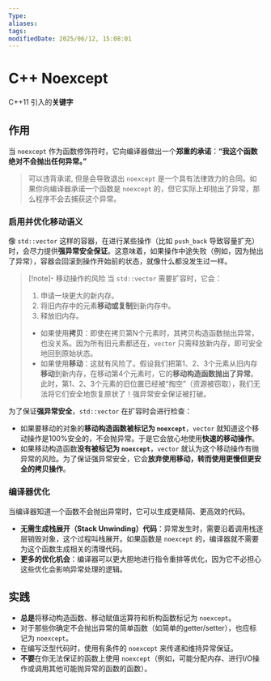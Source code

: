 ```yaml
---
Type:
aliases: 
tags: 
modifiedDate: 2025/06/12, 15:08:01
---
```


# C++ Noexcept

C++11 引入的**关键字**

## 作用

当 `noexcept` 作为函数修饰符时，它向编译器做出一个**郑重的承诺**：**“我这个函数绝对不会抛出任何异常。”**

> 可以违背承诺, 但是会导致退出
 `noexcept` 是一个具有法律效力的合同。如果你向编译器承诺一个函数是 `noexcept` 的，但它实际上却抛出了异常，那么程序不会去捕获这个异常。

### 启用并优化移动语义

像 `std::vector` 这样的容器，在进行某些操作（比如 `push_back` 导致容量扩充）时，会尽力提供**强异常安全保证**。这意味着，如果操作中途失败（例如，因为抛出了异常），容器会回滚到操作开始前的状态，就像什么都没发生过一样。

> [!note]- 移动操作的风险
> 当 `std::vector` 需要扩容时，它会：
>   1. 申请一块更大的新内存。
>  2. 将旧内存中的元素**移动或复制**到新内存中。
> 3. 释放旧内存。
> - 如果使用**拷贝**：即使在拷贝第N个元素时，其拷贝构造函数抛出异常，也没关系。因为所有旧元素都还在，`vector` 只需释放新内存，即可安全地回到原始状态。  
> - 如果使用**移动**：这就有风险了。假设我们把第1、2、3个元素从旧内存**移动**到新内存，在移动第4个元素时，它的**移动构造函数抛出了异常**。此时，第1、2、3个元素的旧位置已经被“掏空”（资源被窃取），我们无法将它们安全地恢复原状了！强异常安全保证被打破。

为了保证**强异常安全**，`std::vector` 在扩容时会进行检查：
- 如果要移动的对象的**移动构造函数被标记为 `noexcept`**，`vector` 就知道这个移动操作是100%安全的，不会抛异常。于是它会放心地使用**快速的移动操作**。
- 如果移动构造函数**没有被标记为 `noexcept`**，`vector` 就认为这个移动操作有抛异常的风险。为了保证强异常安全，它会**放弃使用移动，转而使用更慢但更安全的拷贝操作**。

### 编译器优化

当编译器知道一个函数不会抛出异常时，它可以生成更精简、更高效的代码。
- **无需生成栈展开（Stack Unwinding）代码**：异常发生时，需要沿着调用栈逐层销毁对象，这个过程叫栈展开。如果函数是 `noexcept` 的，编译器就不需要为这个函数生成相关的清理代码。
- **更多的优化机会**：编译器可以更大胆地进行指令重排等优化，因为它不必担心这些优化会影响异常处理的逻辑。

## 实践

- **总是**将移动构造函数、移动赋值运算符和析构函数标记为 `noexcept`。
- 对于那些你确定不会抛出异常的简单函数（如简单的getter/setter），也应标记为 `noexcept`。
- 在编写泛型代码时，使用有条件的 `noexcept` 来传递和维持异常保证。
- **不要**在你无法保证的函数上使用 `noexcept`（例如，可能分配内存、进行I/O操作或调用其他可能抛异常的函数的函数）。
